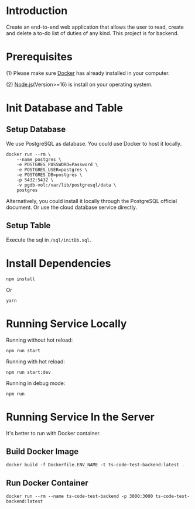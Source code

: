 # Introduction
Create an end-to-end web application that allows the user to read, create and delete a to-do list of duties of any kind. This project is for backend.

# Prerequisites
(1) Please make sure [Docker]([https://www.docker.com/]) has already installed in your computer. 

(2) [Node.js](https://nodejs.org/en)(Version>=16) is install on your operating system.

# Init Database and Table
## Setup Database
We use PostgreSQL as database. You could use Docker to host it locally.

```
docker run --rm \
    --name postgres \
    -e POSTGRES_PASSWORD=Password \
    -e POSTGRES_USER=postgres \
    -e POSTGRES_DB=postgres \
    -p 5432:5432 \
    -v pgdb-vol:/var/lib/postgresql/data \
    postgres
```

Alternatively, you could install it locally through the PostgreSQL official document. Or use the cloud database service directly.

## Setup Table
Execute the sql in ``/sql/initDb.sql``.

# Install Dependencies
```
npm install
```
Or
```
yarn
```

# Running Service Locally
Running without hot reload:
```
npm run start
```

Running with hot reload:
```
npm run start:dev
```

Running in debug mode:
```
npm run 
```

# Running Service In the Server
It's better to run with Docker container.

## Build Docker Image
```
docker build -f Dockerfile.ENV_NAME -t ts-code-test-backend:latest .
```

## Run Docker Container
``` 
docker run --rm --name ts-code-test-backend -p 3000:3000 ts-code-test-backend:latest
```
